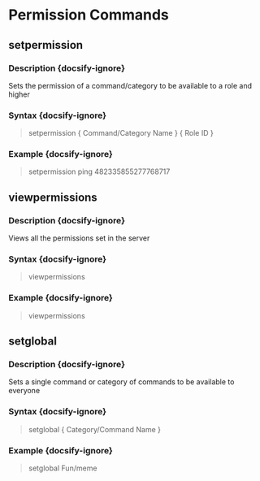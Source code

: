 # Permission Commands
## setpermission
### Description {docsify-ignore}
Sets the permission of a command/category to be available to a role and higher
### Syntax {docsify-ignore}

> setpermission { Command/Category Name } { Role ID }

### Example {docsify-ignore}

> setpermission ping 482335855277768717

## viewpermissions
### Description {docsify-ignore}
Views all the permissions set in the server
### Syntax {docsify-ignore}

> viewpermissions

### Example {docsify-ignore}

> viewpermissions

## setglobal
### Description {docsify-ignore}
Sets a single command or category of commands to be available to everyone
### Syntax {docsify-ignore}

> setglobal { Category/Command Name }

### Example {docsify-ignore}

> setglobal Fun/meme

